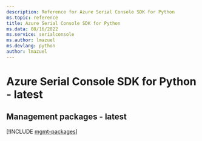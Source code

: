 ```yaml
---
description: Reference for Azure Serial Console SDK for Python
ms.topic: reference
title: Azure Serial Console SDK for Python
ms.data: 08/16/2022
ms.service: serialconsole
ms.author: lmazuel
ms.devlang: python
author: lmazuel
---
```

# Azure Serial Console SDK for Python - latest

## Management packages - latest
[!INCLUDE [mgmt-packages](serial-console-mgmt-index.md)]